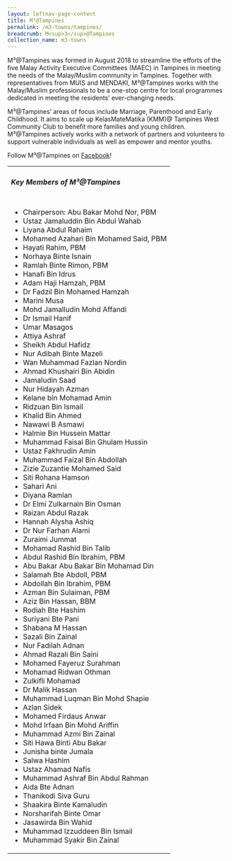 ```yaml
---
layout: leftnav-page-content
title: M³@Tampines
permalink: /m3-towns/tampines/
breadcrumb: M<sup>3</sup>@Tampines
collection_name: m3-towns
---
```


M³@Tampines was formed in August 2018 to streamline the efforts of the five Malay Activity Executive Committees (MAEC) in Tampines in meeting the needs of the Malay/Muslim community in Tampines. Together with representatives from MUIS and MENDAKI, M³@Tampines works with the Malay/Muslim professionals to be a one-stop centre for local programmes dedicated in meeting the residents’ ever-changing needs.
 
M³@Tampines’ areas of focus include Marriage, Parenthood and Early Childhood. It aims to scale up KelasMateMatika (KMM)@ Tampines West Community Club to benefit more families and young children.  M³@Tampines actively works with a network of partners and volunteers to support vulnerable individuals as well as empower and mentor youths. 

Follow M³@Tampines on [Facebook](https://www.facebook.com/M3atTampines/)!

<table class="table-h">
  <tr>
  <td><h5>Key Members of M³@Tampines</h5></td>
  </tr>
  <tr>
  <td>
    <ul>
      <li>Chairperson: Abu Bakar Mohd Nor, PBM</li>
      <li>Ustaz Jamaluddin Bin Abdul Wahab</li>
 <li>Liyana Abdul Rahaim</li>
 <li>Mohamed Azahari Bin Mohamed Said, PBM</li>
 <li>Hayati Rahim, PBM</li>
 <li>Norhaya Binte Isnain</li>
 <li>Ramlah Binte Rimon, PBM</li>
 <li>Hanafi Bin Idrus</li>
 <li>Adam Haji Hamzah, PBM</li>
 <li>Dr Fadzil Bin Mohamed Hamzah</li>
 <li>Marini Musa</li>
 <li>Mohd Jamalludin Mohd Affandi</li>
 <li>Dr Ismail Hanif</li>
 <li>Umar Masagos</li>
 <li>Attiya Ashraf</li>
 <li>Sheikh Abdul Hafidz</li>
 <li>Nur Adibah Binte Mazeli</li>
 <li>Wan Muhammad Fazlan Nordin</li>
 <li>Ahmad Khushairi Bin Abidin</li>
 <li>Jamaludin Saad</li>
 <li>Nur Hidayah Azman</li>
 <li>Kelane bin Mohamad Amin</li>
 <li>Ridzuan Bin Ismail</li>
 <li>Khalid Bin Ahmed</li>
 <li>Nawawi B Asmawi</li>
 <li>Halmie Bin Hussein Mattar</li>
 <li>Muhammad Faisal Bin Ghulam Hussin</li>
 <li>Ustaz Fakhrudin Amin</li>
 <li>Muhammad Faizal Bin Abdollah</li>
 <li>Zizie Zuzantie Mohamed Said</li>
 <li>Siti Rohana Hamson</li>
 <li>Sahari Ani</li>
 <li>Diyana Ramlan</li>
 <li>Dr Elmi Zulkarnain Bin Osman</li>
 <li>Raizan Abdul Razak</li>
 <li>Hannah Alysha Ashiq</li>
 <li>Dr Nur Farhan Alami</li>
 <li>Zuraimi Jummat</li>
 <li>Mohamad Rashid Bin Talib</li>
 <li>Abdul Rashid Bin Ibrahim, PBM</li>
 <li>Abu Bakar Abu Bakar Bin Mohamad Din</li>
 <li>Salamah Bte Abdoll, PBM</li></li>
 <li>Abdollah Bin Ibrahim, PBM</li>
 <li>Azman Bin Sulaiman, PBM</li>
 <li>Aziz Bin Hassan, BBM</li>
 <li>Rodiah Bte Hashim</li>
 <li>Suriyani Bte Pani</li>
 <li>Shabana M Hassan</li>
 <li>Sazali Bin Zainal</li>
 <li>Nur Fadilah Adnan</li>
 <li>Ahmad Razali Bin Saini</li>
 <li>Mohamed Fayeruz Surahman</li>
 <li>Mohamad Ridwan Othman</li>
 <li>Zulkifli Mohamad</li>
 <li>Dr Malik Hassan</li>
 <li>Muhammad Luqman Bin Mohd Shapie</li>
 <li>Azlan Sidek</li>
 <li>Mohamed Firdaus Anwar</li>
 <li>Mohd Irfaan Bin Mohd Ariffin</li>
 <li>Muhammad Azmi Bin Zainal</li>
 <li>Siti Hawa Binti Abu Bakar</li>
 <li>Junisha binte Jumala</li>
 <li>Salwa Hashim</li>
 <li>Ustaz Ahamad Nafis</li>
 <li>Muhammad Ashraf Bin Abdul Rahman
 <li>Aida Bte Adnan</li>
 <li>Thanikodi Siva Guru</li>
 <li>Shaakira Binte Kamaludin</li>
 <li>Norsharifah Binte Omar</li>
 <li>Jasawirda Bin Wahid</li>
 <li>Muhammad Izzuddeen Bin Ismail</li>
 <li>Muhammad Syakir Bin Zainal</li>




 </ul>
    </td>
     </tr>
  </table>

